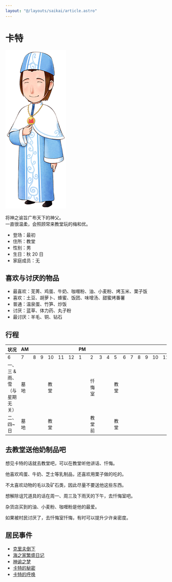 ```yaml
---
layout: "@/layouts/saikai/article.astro"
---
```


# 卡特

![卡特](_kata.png)

将神之谕旨广布天下的神父。  
一直很温柔，会照顾常来教堂玩的梅和优。

- 登场：最初
- 住所：教堂
- 性别：男
- 生日：秋 20 日
- 家庭成员：无

## 喜欢与讨厌的物品

- 最喜欢：芜菁、鸡蛋、牛奶、咖喱粉、油、小麦粉、烤玉米、栗子饭
- 喜欢：土豆、胡萝卜、蜂蜜、饭团、味增汤、甜蜜烤番薯
- 普通：温泉蛋、竹笋、炒饭
- 讨厌：蓝草、体力药、丸子粉
- 最讨厌：羊毛、铜、钻石

## 行程

| 状况                          | AM   |     |     |      |     |     | PM  |        |     |     |      |     |     |     |     |     |     |     | AM  |
| ----------------------------- | ---- | --- | --- | ---- | --- | --- | --- | ------ | --- | --- | ---- | --- | --- | --- | --- | --- | --- | --- | --- |
| 6                             | 7    | 8   | 9   | 10   | 11  | 12  | 1   | 2      | 3   | 4   | 5    | 6   | 7   | 8   | 9   | 10  | 11  | 12  |
| 一、三 & 雨、雪（与星期无关） | 墓地 |     |     | 教堂 |     |     |     | 忏悔室 |     |     | 教堂 |     |     |     |     |     |     |     |     |
| 二、四~日                     | 墓地 |     |     | 教堂 |     |     |     | 教堂前 |     |     | 教堂 |     |     |     |     |     |     |     |     |

## 去教堂送他奶制品吧

想见卡特的话就去教堂吧，可以在教堂听他讲话、忏悔。

他喜欢鸡蛋、牛奶、芝士等乳制品，还喜欢用栗子做的吃的。

不太喜欢动物的毛以及矿石类，因此尽量不要送他这些东西。

想解除诅咒道具的话在周一、周三及下雨天的下午，去忏悔室吧。

杂货店买到的油、小麦粉、咖喱粉是他的最爱。

如果被村民讨厌了，去忏悔室忏悔，有时可以提升少许亲密度。

## 居民事件

- [克里夫倒下](../../event/resident#克里夫倒下)
- [海之家繁盛日记](../../event/resident#海之家繁盛日记)
- [神谕之梦](../../event/resident#神谕之梦)
- [卡特的秘密](../../event/resident#卡特的秘密)
- [卡特的呼唤](../../event/resident#卡特的呼唤)
